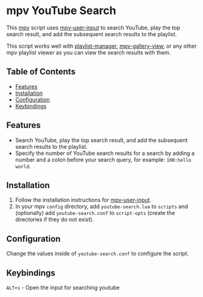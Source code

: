 # mpv YouTube Search <!-- omit in toc -->

This [mpv](https://github.com/mpv-player/mpv) script uses [mpv-user-input](https://github.com/CogentRedTester/mpv-user-input) to search YouTube, play the top search result, and add the subsequent search results to the playlist.

This script works well with [playlist-manager](https://github.com/jonniek/mpv-playlistmanager), [mpv-gallery-view](https://github.com/occivink/mpv-gallery-view), or any other mpv playlist viewer as you can view the search results with them.

## Table of Contents <!-- omit in toc -->

- [Features](#features)
- [Installation](#installation)
- [Configuration](#configuration)
- [Keybindings](#keybindings)

## Features

- Search YouTube, play the top search result, and add the subsequent search results to the playlist.
- Specify the number of YouTube search results for a search by adding a number and a colon before your search query, for example: `100:hello world`.

## Installation

1. Follow the installation instructions for [mpv-user-input](https://github.com/CogentRedTester/mpv-user-input).
2. In your mpv `config` directory, add `youtube-search.lua` to `scripts` and (optionally) add `youtube-search.conf` to `script-opts` (create the directories if they do not exist).

## Configuration

Change the values inside of `youtube-search.conf` to configure the script.

## Keybindings

`ALT+s` - Open the input for searching youtube
